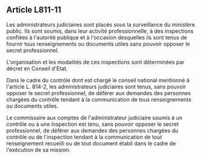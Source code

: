 Article L811-11
----
Les administrateurs judiciaires sont placés sous la surveillance du ministère
public. Ils sont soumis, dans leur activité professionnelle, à des inspections
confiées à l'autorité publique et à l'occasion desquelles ils sont tenus de
fournir tous renseignements ou documents utiles sans pouvoir opposer le secret
professionnel.

L'organisation et les modalités de ces inspections sont déterminées par décret
en Conseil d'Etat.

Dans le cadre du contrôle dont est chargé le conseil national mentionné à
l'article L. 814-2, les administrateurs judiciaires sont tenus, sans pouvoir
opposer le secret professionnel, de déférer aux demandes des personnes chargées
du contrôle tendant à la communication de tous renseignements ou documents
utiles.

Le commissaire aux comptes de l'administrateur judiciaire soumis à un contrôle
ou à une inspection est tenu, sans pouvoir opposer le secret professionnel, de
déférer aux demandes des personnes chargées du contrôle ou de l'inspection
tendant à la communication de tout renseignement recueilli ou de tout document
établi dans le cadre de l'exécution de sa mission.
